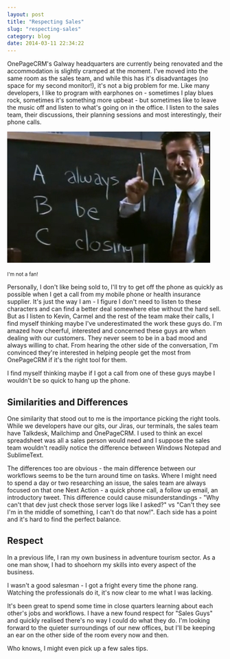 ```yaml
---
layout: post
title: "Respecting Sales"
slug: "respecting-sales"
category: blog
date: 2014-03-11 22:34:22
---
```




OnePageCRM's Galway headquarters are currently being renovated and the accommodation is slightly cramped at the moment.
I've moved into the same room as the sales team, and while this has it's disadvantages (no space for my second monitor!), it's not a big problem for me. 
Like many developers, I like to program with earphones on - sometimes I play blues rock, sometimes it's something more upbeat - but sometimes like to leave the music off and listen to what's going on in the office.
I listen to the sales team, their discussions, their planning sessions and most interestingly, their phone calls. 

<img class="img-responsive" src="/img/always_be_closing.jpg" />

<small> I'm not a fan! </small>

Personally, I don't like being sold to, I'll try to get off the phone as quickly as possible when I get a call from my mobile phone or health insurance supplier. It's just the way I am - I figure I don't need to listen to these characters and can find a better deal somewhere else without the hard sell.
But as I listen to Kevin, Carmel and the rest of the team make their calls, I find myself thinking maybe I've underestimated the work these guys do. I'm amazed how cheerful, interested and concerned these guys are when dealing with our customers. They never seem to be in a bad mood and always willing to chat. From hearing the other side of the conversation, I'm convinced they're interested in helping people get the most from OnePageCRM if it's the right tool for them. 

I find myself thinking maybe if I got a call from one of these guys maybe I wouldn't be so quick to hang up the phone.

## Similarities and Differences
One similarity that stood out to me is the importance picking the right tools. While we developers have our gits, our Jiras, our terminals, the sales team have Talkdesk, Mailchimp and OnePageCRM. I used to think an excel spreadsheet was all a sales person would need and I suppose the sales team wouldn't readily notice the difference between Windows Notepad and SublimeText.

The differences too are obvious - the main difference between our workflows seems to be the turn around time on tasks. Where I might need to spend a day or two researching an issue, the sales team are always focused on that one Next Action - a quick phone call, a follow up email, an introductory tweet.
This difference could cause misunderstandings - "Why can't that dev just check those server logs like I asked?" vs "Can't they see I'm in the middle of something, I can't do that now!". Each side has a point and it's hard to find the perfect balance.

## Respect
In a previous life, I ran my own business in adventure tourism sector. As a one man show, I had to shoehorn my skills into every aspect of the business. 

I wasn't a good salesman - I got a fright every time the phone rang. Watching the professionals do it, it's now clear to me what I was lacking. 

It's been great to spend some time in close quarters learning about each other's jobs and workflows. I have a new found respect for "Sales Guys" and quickly realised there's no way I could do what they do. 
I'm looking forward to the quieter surroundings of our new offices, but I'll be keeping an ear on the other side of the room every now and then. 

Who knows, I might even pick up a few sales tips.